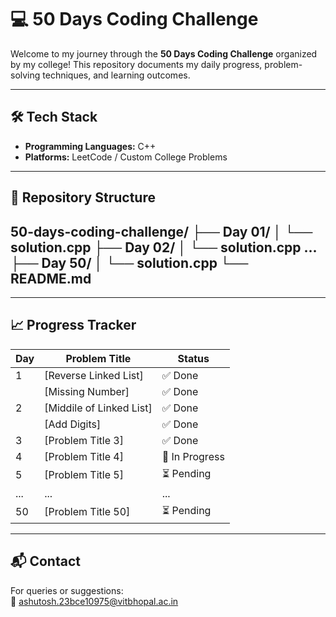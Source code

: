 # 💻 50 Days Coding Challenge

Welcome to my journey through the **50 Days Coding Challenge** organized by my college! This repository documents my daily progress, problem-solving techniques, and learning outcomes.

---

## 🛠️ Tech Stack

- **Programming Languages:** C++  
- **Platforms:** LeetCode / Custom College Problems

---

## 📂 Repository Structure

50-days-coding-challenge/
├── Day 01/
│ └── solution.cpp
├── Day 02/
│ └── solution.cpp
...
├── Day 50/
│ └── solution.cpp
└── README.md
---


---

## 📈 Progress Tracker

| Day | Problem Title              | Status         |
|-----|----------------------------|----------------|
| 1   | [Reverse Linked List]      | ✅ Done         |
|     | [Missing Number]           | ✅ Done         |
| 2   | [Middile of Linked List]   | ✅ Done         |
|     | [Add Digits]               | ✅ Done         |
| 3   | [Problem Title 3]          | ✅ Done         |
| 4   | [Problem Title 4]          | 🔁 In Progress  |
| 5   | [Problem Title 5]          | ⏳ Pending      |
| ... | ...                        | ...            |
| 50  | [Problem Title 50]         | ⏳ Pending      |

---

## 📬 Contact

For queries or suggestions:  
📧 ashutosh.23bce10975@vitbhopal.ac.in
  
